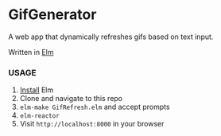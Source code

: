 # GifGenerator

A web app that dynamically refreshes gifs based on text input. 

Written in [Elm](http://elm-lang.org/)

### USAGE

1. [Install](https://guide.elm-lang.org/install.html) Elm
1. Clone and navigate to this repo
1. `elm-make GifRefresh.elm` and accept prompts
1. `elm-reactor`
1. Visit `http://localhost:8000` in your browser
